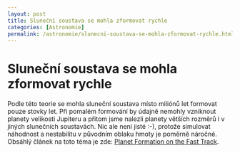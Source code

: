 ```yaml
---
layout: post
title: Sluneční soustava se mohla zformovat rychle
categories: [Astronomie]
permalink: /astronomie/slunecni-soustava-se-mohla-zformovat-rychle.html
---
```

# Sluneční soustava se mohla zformovat rychle

Podle této teorie se mohla sluneční soustava místo miliónů let formovat pouze stovky let. Při pomalém formování by údajně nemohly vzniknout planety velikosti Jupiteru a přitom jsme nalezli planety větších rozměrů i v jiných slunečních soustavách. Nic ale není jisté :-), protože simulovat náhodnost a nestabilitu v původním oblaku hmoty je poměrně náročné. Obsáhlý článek na toto téma je zde: [Planet Formation on the Fast Track](http://www.sciencenews.org/20030125/bob9.asp).

